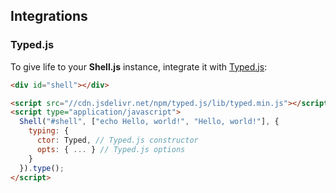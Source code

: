 ## Integrations

### Typed.js

To give life to your **Shell.js** instance, integrate it with [Typed.js](https://github.com/mattboldt/typed.js/):

```html
<div id="shell"></div>

<script src="//cdn.jsdelivr.net/npm/typed.js/lib/typed.min.js"></script>
<script type="application/javascript">
  Shell("#shell", ["echo Hello, world!", "Hello, world!"], {
    typing: {
      ctor: Typed, // Typed.js constructor
      opts: { ... } // Typed.js options
    }
  }).type();
</script>
```
